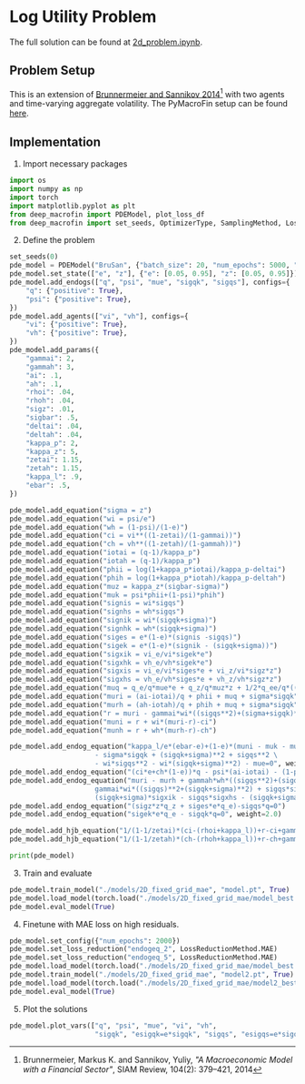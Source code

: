 # Log Utility Problem

The full solution can be found at <a href="https://github.com/rotmanfinhub/deep-macrofin/blob/main/examples/pymacrofin_eg/2d_problem5.ipynb" target="_blank">2d_problem.ipynb</a>.

## Problem Setup
This is an extension of <a href="https://www.aeaweb.org/articles?id=10.1257/aer.104.2.379" target="_blank">Brunnermeier and Sannikov 2014</a>[^1] with two agents and time-varying aggregate volatility. The PyMacroFin setup can be found <a href="https://adriendavernas.com/pymacrofin/example.html#two-dimensional-problem"  target="_blank">here</a>.

[^1]: Brunnermeier, Markus K. and Sannikov, Yuliy, *"A Macroeconomic Model with a Financial Sector"*, SIAM Review, 104(2): 379–421, 2014

## Implementation

1. Import necessary packages
```py
import os
import numpy as np
import torch
import matplotlib.pyplot as plt
from deep_macrofin import PDEModel, plot_loss_df
from deep_macrofin import set_seeds, OptimizerType, SamplingMethod, LossReductionMethod
```

2. Define the problem
```py
set_seeds(0)
pde_model = PDEModel("BruSan", {"batch_size": 20, "num_epochs": 5000, "optimizer_type": OptimizerType.Adam, "sampling_method": SamplingMethod.FixedGrid})
pde_model.set_state(["e", "z"], {"e": [0.05, 0.95], "z": [0.05, 0.95]})
pde_model.add_endogs(["q", "psi", "mue", "sigqk", "sigqs"], configs={
    "q": {"positive": True},
    "psi": {"positive": True},
})
pde_model.add_agents(["vi", "vh"], configs={
    "vi": {"positive": True},
    "vh": {"positive": True},
})
pde_model.add_params({
    "gammai": 2,
    "gammah": 3,
    "ai": .1,
    "ah": .1,
    "rhoi": .04,
    "rhoh": .04,
    "sigz": .01,
    "sigbar": .5,
    "deltai": .04,
    "deltah": .04,
    "kappa_p": 2,
    "kappa_z": 5,
    "zetai": 1.15,
    "zetah": 1.15,
    "kappa_l": .9,
    "ebar": .5,
})

pde_model.add_equation("sigma = z")
pde_model.add_equation("wi = psi/e")
pde_model.add_equation("wh = (1-psi)/(1-e)")
pde_model.add_equation("ci = vi**((1-zetai)/(1-gammai))")
pde_model.add_equation("ch = vh**((1-zetah)/(1-gammah))")
pde_model.add_equation("iotai = (q-1)/kappa_p")
pde_model.add_equation("iotah = (q-1)/kappa_p")
pde_model.add_equation("phii = log(1+kappa_p*iotai)/kappa_p-deltai")
pde_model.add_equation("phih = log(1+kappa_p*iotah)/kappa_p-deltah")
pde_model.add_equation("muz = kappa_z*(sigbar-sigma)")
pde_model.add_equation("muk = psi*phii+(1-psi)*phih")
pde_model.add_equation("signis = wi*sigqs")
pde_model.add_equation("signhs = wh*sigqs")
pde_model.add_equation("signik = wi*(sigqk+sigma)")
pde_model.add_equation("signhk = wh*(sigqk+sigma)")
pde_model.add_equation("siges = e*(1-e)*(signis -sigqs)")
pde_model.add_equation("sigek = e*(1-e)*(signik - (sigqk+sigma))")
pde_model.add_equation("sigxik = vi_e/vi*sigek*e")
pde_model.add_equation("sigxhk = vh_e/vh*sigek*e")
pde_model.add_equation("sigxis = vi_e/vi*siges*e + vi_z/vi*sigz*z")
pde_model.add_equation("sigxhs = vh_e/vh*siges*e + vh_z/vh*sigz*z")
pde_model.add_equation("muq = q_e/q*mue*e + q_z/q*muz*z + 1/2*q_ee/q*((siges*e)**2 + (sigek*e)**2) + 1/2*q_zz/q*(sigz*z)**2 + q_ez/q*siges*e*sigz*z")
pde_model.add_equation("muri = (ai-iotai)/q + phii + muq + sigma*sigqk")
pde_model.add_equation("murh = (ah-iotah)/q + phih + muq + sigma*sigqk")
pde_model.add_equation("r = muri - gammai*wi*((sigqs**2)+(sigma+sigqk)**2) + sigqs*sigxis + (sigqk+sigma)*sigxik")
pde_model.add_equation("muni = r + wi*(muri-r)-ci")
pde_model.add_equation("munh = r + wh*(murh-r)-ch")

pde_model.add_endog_equation("kappa_l/e*(ebar-e)+(1-e)*(muni - muk - muq\
                     - sigma*sigqk + (sigqk+sigma)**2 + sigqs**2 \
                     - wi*sigqs**2 - wi*(sigqk+sigma)**2) - mue=0", weight=2.0)
pde_model.add_endog_equation("(ci*e+ch*(1-e))*q - psi*(ai-iotai) - (1-psi)*(ah-iotah)=0")
pde_model.add_endog_equation("muri - murh + gammah*wh*((sigqs**2)+(sigqk+sigma)**2) - \
                     gammai*wi*((sigqs)**2+(sigqk+sigma)**2) + sigqs*sigxis + \
                     (sigqk+sigma)*sigxik - sigqs*sigxhs - (sigqk+sigma)*sigxhk=0", weight=2.0)
pde_model.add_endog_equation("(sigz*z*q_z + siges*e*q_e)-sigqs*q=0")
pde_model.add_endog_equation("sigek*e*q_e - sigqk*q=0", weight=2.0)

pde_model.add_hjb_equation("1/(1-1/zetai)*(ci-(rhoi+kappa_l))+r-ci+gammai/2*(wi*(sigqs)**2 +wi*(sigqk+sigma)**2)")
pde_model.add_hjb_equation("1/(1-1/zetah)*(ch-(rhoh+kappa_l))+r-ch+gammah/2*(wh*(sigqs)**2 +wh*(sigqk+sigma)**2)")

print(pde_model)
```

3. Train and evaluate
```py
pde_model.train_model("./models/2D_fixed_grid_mae", "model.pt", True)
pde_model.load_model(torch.load("./models/2D_fixed_grid_mae/model_best.pt"))
pde_model.eval_model(True)
```

4. Finetune with MAE loss on high residuals.
```py
pde_model.set_config({"num_epochs": 2000})
pde_model.set_loss_reduction("endogeq_2", LossReductionMethod.MAE)
pde_model.set_loss_reduction("endogeq_5", LossReductionMethod.MAE)
pde_model.load_model(torch.load("./models/2D_fixed_grid_mae/model_best.pt"))
pde_model.train_model("./models/2D_fixed_grid_mae", "model2.pt", True)
pde_model.load_model(torch.load("./models/2D_fixed_grid_mae/model2_best.pt"))
pde_model.eval_model(True)
```

5. Plot the solutions
```py
pde_model.plot_vars(["q", "psi", "mue", "vi", "vh",
                     "sigqk", "esigqk=e*sigqk", "sigqs", "esigqs=e*sigqs", "r"], ncols=5)
```